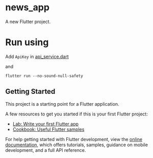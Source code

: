 # news_app

A new Flutter project.

# Run using

Add `ApiKey` in [api_service.dart](https://github.com/kbaba1001-playground/news_app/blob/main/lib/services/api_service.dart#L8)

and

```
flutter run --no-sound-null-safety
```

## Getting Started

This project is a starting point for a Flutter application.

A few resources to get you started if this is your first Flutter project:

- [Lab: Write your first Flutter app](https://docs.flutter.dev/get-started/codelab)
- [Cookbook: Useful Flutter samples](https://docs.flutter.dev/cookbook)

For help getting started with Flutter development, view the
[online documentation](https://docs.flutter.dev/), which offers tutorials,
samples, guidance on mobile development, and a full API reference.
